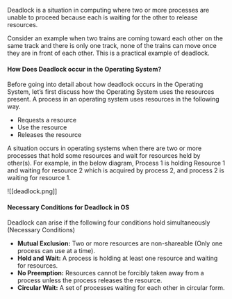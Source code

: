 Deadlock is a situation in computing where two or more processes are unable to proceed because each is waiting for the other to release resources.

Consider an example when two trains are coming toward each other on the same track and there is only one track, none of the trains can move once they are in front of each other. This is a practical example of deadlock.


#### How Does Deadlock occur in the Operating System?

Before going into detail about how deadlock occurs in the Operating System, let’s first discuss how the Operating System uses the resources present. A process in an operating system uses resources in the following way. 

- Requests a resource 
- Use the resource 
- Releases the resource 

A situation occurs in operating systems when there are two or more processes that hold some resources and wait for resources held by other(s). For example, in the below diagram, Process 1 is holding Resource 1 and waiting for resource 2 which is acquired by process 2, and process 2 is waiting for resource 1.

![[deadlock.png]]




#### Necessary Conditions for Deadlock in OS

Deadlock can arise if the following four conditions hold simultaneously (Necessary Conditions) 

- **Mutual Exclusion:** Two or more resources are non-shareable (Only one process can use at a time).
- **Hold and Wait:** A process is holding at least one resource and waiting for resources. 
- **No Preemption:** Resources cannot be forcibly taken away from a process unless the process releases the resource. 
- **Circular Wait:** A set of processes waiting for each other in circular form.